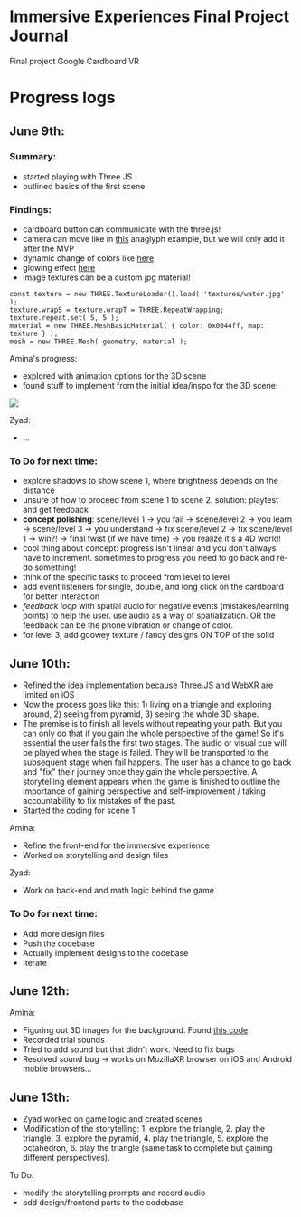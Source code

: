 # Immersive Experiences Final Project Journal

Final project Google Cardboard VR

# Progress logs

## June 9th:

### Summary:
- started playing with Three.JS
- outlined basics of the first scene

### Findings:
- cardboard button can communicate with the three.js!
- camera can move like in [this](https://github.com/mrdoob/three.js/blob/master/examples/webgl_effects_anaglyph.html) anaglyph example, but we will only add it after the MVP
- dynamic change of colors like [here](https://github.com/mrdoob/three.js/blob/master/examples/webgl_framebuffer_texture.html)
- glowing effect [here](https://github.com/mrdoob/three.js/blob/master/examples/webgl_geometry_dynamic.html)
- image textures can be a custom jpg material!

```
const texture = new THREE.TextureLoader().load( 'textures/water.jpg' );
texture.wrapS = texture.wrapT = THREE.RepeatWrapping;
texture.repeat.set( 5, 5 );
material = new THREE.MeshBasicMaterial( { color: 0x0044ff, map: texture } );
mesh = new THREE.Mesh( geometry, material );
```

Amina's progress:
- explored with animation options for the 3D scene
- found stuff to implement from the initial idea/inspo for the 3D scene:

![](https://jacobrcampbell.com/assets/media/2020-soul-22-people-in-flow.jpg)

Zyad:
- ...

### To Do for next time:
- explore shadows to show scene 1, where brightness depends on the distance
- unsure of how to proceed from scene 1 to scene 2. solution: playtest and get feedback
- **concept polishing**: scene/level 1 -> you fail -> scene/level 2 -> you learn -> scene/level 3 -> you understand -> fix scene/level 2 -> fix scene/level 1 -> win?! -> final twist (if we have time) -> you realize it's a 4D world!
- cool thing about concept: progress isn't linear and you don't always have to increment. sometimes to progress you need to go back and re-do something!
- think of the specific tasks to proceed from level to level
- add event listeners for single, double, and long click on the cardboard for better interaction
- _feedback loop_ with spatial audio for negative events (mistakes/learning points) to help the user. use audio as a way of spatialization. OR the feedback can be the phone vibration or change of color.
- for level 3, add goowey texture / fancy designs ON TOP of the solid


## June 10th:
- Refined the idea implementation because Three.JS and WebXR are limited on iOS
- Now the process goes like this: 1) living on a triangle and exploring around, 2) seeing from pyramid, 3) seeing the whole 3D shape.
- The premise is to finish all levels without repeating your path. But you can only do that if you gain the whole perspective of the game! So it's essential the user fails the first two stages. The audio or visual cue will be played when the stage is failed. They will be transported to the subsequent stage when fail happens. The user has a chance to go back and "fix" their journey once they gain the whole perspective. A storytelling element appears when the game is finished to outline the importance of gaining perspective and self-improvement / taking accountability to fix mistakes of the past.
- Started the coding for scene 1

Amina:
- Refine the front-end for the immersive experience
- Worked on storytelling and design files 

Zyad:
- Work on back-end and math logic behind the game


### To Do for next time:
- Add more design files
- Push the codebase
- Actually implement designs to the codebase
- Iterate 


## June 12th:

Amina:
- Figuring out 3D images for the background. Found [this code](https://github.com/mrdoob/three.js/blob/master/examples/webgl_effects_stereo.html)
- Recorded trial sounds
- Tried to add sound but that didn't work. Need to fix bugs
- Resolved sound bug -> works on MozillaXR browser on iOS and Android mobile browsers...

## June 13th:
- Zyad worked on game logic and created scenes
- Modification of the storytelling: 1. explore the triangle, 2. play the triangle, 3. explore the pyramid, 4. play the triangle, 5. explore the octahedron, 6. play the triangle (same task to complete but gaining different perspectives).

To Do:
- modify the storytelling prompts and record audio
- add design/frontend parts to the codebase 
